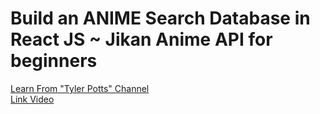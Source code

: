# Build an ANIME Search Database in React JS ~ Jikan Anime API for beginners
[Learn From "Tyler Potts" Channel](https://www.youtube.com/channel/UCBBGM84ZOs7z5jpTQAaZ_Hg)
<br/>
[Link Video](https://www.youtube.com/watch?v=ZZA-QrBBM3Y&list=WL&index=1&t=815s)
